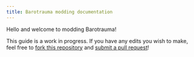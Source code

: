 ```yaml
---
title: Barotrauma modding documentation
---
```

Hello and welcome to modding Barotrauma!

This guide is a work in progress. If you have any edits you wish to make, feel free to [fork this repository](https://github.com/Regalis11/BaroModDoc) and [submit a pull request](https://github.com/Regalis11/BaroModDoc/pulls)!


